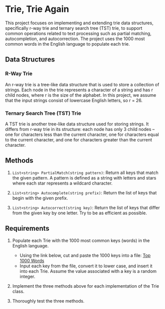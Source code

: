 # Trie, Trie Again

This project focuses on implementing and extending trie data structures, specifically r-way trie and ternary search tree (TST) trie, to support common operations related to text processing such as partial matching, autocompletion, and autocorrection. The project uses the 1000 most common words in the English language to populate each trie.

## Data Structures

### R-Way Trie

An r-way trie is a tree-like data structure that is used to store a collection of strings. Each node in the trie represents a character of a string and has r child nodes, where r is the size of the alphabet. In this project, we assume that the input strings consist of lowercase English letters, so r = 26.

### Ternary Search Tree (TST) Trie

A TST trie is another tree-like data structure used for storing strings. It differs from r-way trie in its structure: each node has only 3 child nodes – one for characters less than the current character, one for characters equal to the current character, and one for characters greater than the current character.

## Methods

1. `List<string> PartialMatch(string pattern)`: Return all keys that match the given pattern. A pattern is defined as a string with letters and stars where each star represents a wildcard character.

2. `List<string> Autocomplete(string prefix)`: Return the list of keys that begin with the given prefix.

3. `List<string> Autocorrect(string key)`: Return the list of keys that differ from the given key by one letter. Try to be as efficient as possible.

## Requirements

1. Populate each Trie with the 1000 most common keys (words) in the English language.
   - Using the link below, cut and paste the 1000 keys into a file: [Top 1000 Words](https://www.ef.com/ca/english-resources/english-vocabulary/top-1000-words/)
   - Input each key from the file, convert it to lower case, and insert it into each Trie. Assume the value associated with a key is a random integer.

2. Implement the three methods above for each implementation of the Trie class.

3. Thoroughly test the three methods.


